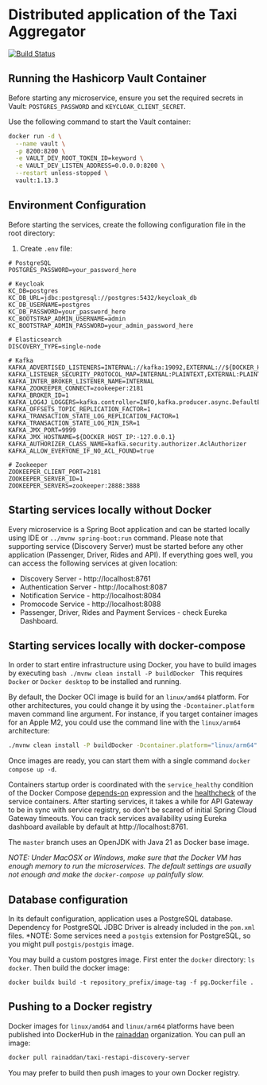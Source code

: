 # Distributed application of the Taxi Aggregator

[![Build Status](https://github.com/thisdudkin/cab-aggregator/actions/workflows/maven-build.yml/badge.svg)](https://github.com/thisdudkin/cab-aggregator/actions/workflows/maven-build.yml)

## Running the Hashicorp Vault Container

Before starting any microservice, ensure you set the required secrets in Vault: `POSTGRES_PASSWORD` and `KEYCLOAK_CLIENT_SECRET`.

Use the following command to start the Vault container:

```bash
docker run -d \
  --name vault \
  -p 8200:8200 \
  -e VAULT_DEV_ROOT_TOKEN_ID=keyword \
  -e VAULT_DEV_LISTEN_ADDRESS=0.0.0.0:8200 \
  --restart unless-stopped \
  vault:1.13.3
```

## Environment Configuration

Before starting the services, create the following configuration file in the root directory:

1. Create `.env` file:
```env
# PostgreSQL
POSTGRES_PASSWORD=your_password_here

# Keycloak
KC_DB=postgres
KC_DB_URL=jdbc:postgresql://postgres:5432/keycloak_db
KC_DB_USERNAME=postgres
KC_DB_PASSWORD=your_password_here
KC_BOOTSTRAP_ADMIN_USERNAME=admin
KC_BOOTSTRAP_ADMIN_PASSWORD=your_admin_password_here

# Elasticsearch
DISCOVERY_TYPE=single-node

# Kafka
KAFKA_ADVERTISED_LISTENERS=INTERNAL://kafka:19092,EXTERNAL://${DOCKER_HOST_IP:-127.0.0.1}:9092,DOCKER://host.docker.internal:29092
KAFKA_LISTENER_SECURITY_PROTOCOL_MAP=INTERNAL:PLAINTEXT,EXTERNAL:PLAINTEXT,DOCKER:PLAINTEXT
KAFKA_INTER_BROKER_LISTENER_NAME=INTERNAL
KAFKA_ZOOKEEPER_CONNECT=zookeeper:2181
KAFKA_BROKER_ID=1
KAFKA_LOG4J_LOGGERS=kafka.controller=INFO,kafka.producer.async.DefaultEventHandler=INFO,state.change.logger=INFO
KAFKA_OFFSETS_TOPIC_REPLICATION_FACTOR=1
KAFKA_TRANSACTION_STATE_LOG_REPLICATION_FACTOR=1
KAFKA_TRANSACTION_STATE_LOG_MIN_ISR=1
KAFKA_JMX_PORT=9999
KAFKA_JMX_HOSTNAME=${DOCKER_HOST_IP:-127.0.0.1}
KAFKA_AUTHORIZER_CLASS_NAME=kafka.security.authorizer.AclAuthorizer
KAFKA_ALLOW_EVERYONE_IF_NO_ACL_FOUND=true

# Zookeeper
ZOOKEEPER_CLIENT_PORT=2181
ZOOKEEPER_SERVER_ID=1
ZOOKEEPER_SERVERS=zookeeper:2888:3888
```

## Starting services locally without Docker

Every microservice is a Spring Boot application and can be started locally using IDE or `../mvnw spring-boot:run` command.
Please note that supporting service (Discovery Server) must be started before any other application (Passenger, Driver, Rides and API).
If everything goes well, you can access the following services at given location:
* Discovery Server - http://localhost:8761
* Authentication Server - http://localhost:8087
* Notification Service - http://localhost:8084
* Promocode Service - http://localhost:8088
* Passenger, Driver, Rides and Payment Services - check Eureka Dashboard.

## Starting services locally with docker-compose

In order to start entire infrastructure using Docker, you have to build images by executing
``bash
./mvnw clean install -P buildDocker
``
This requires `Docker` or `Docker desktop` to be installed and running.

By default, the Docker OCI image is build for an `linux/amd64` platform.
For other architectures, you could change it by using the `-Dcontainer.platform` maven command line argument.
For instance, if you target container images for an Apple M2, you could use the command line with the `linux/arm64` architecture:
```bash
./mvnw clean install -P buildDocker -Dcontainer.platform="linux/arm64"
```

Once images are ready, you can start them with a single command
`docker compose up -d`. 

Containers startup order is coordinated with the `service_healthy` condition of the Docker Compose [depends-on](https://github.com/compose-spec/compose-spec/blob/main/spec.md#depends_on) expression
and the [healthcheck](https://github.com/compose-spec/compose-spec/blob/main/spec.md#healthcheck) of the service containers.
After starting services, it takes a while for API Gateway to be in sync with service registry,
so don't be scared of initial Spring Cloud Gateway timeouts. You can track services availability using Eureka dashboard
available by default at http://localhost:8761.

The `master` branch uses an OpenJDK with Java 21 as Docker base image.

*NOTE: Under MacOSX or Windows, make sure that the Docker VM has enough memory to run the microservices. The default settings
are usually not enough and make the `docker-compose up` painfully slow.*

## Database configuration

In its default configuration, application uses a PostgreSQL database.
Dependency for PostgreSQL JDBC Driver is already included in the `pom.xml` files.
*NOTE: Some services need a `postgis` extension for PostgreSQL, so you might pull `postgis/postgis` image.

You may build a custom postgres image. First enter the `docker` directory: `ls docker`.
Then build the docker image:

```
docker buildx build -t repository_prefix/image-tag -f pg.Dockerfile .
```

## Pushing to a Docker registry

Docker images for `linux/amd64` and `linux/arm64` platforms have been published into DockerHub
in the [rainaddan](https://hub.docker.com/u/rainaddan) organization.
You can pull an image:
```bash
docker pull rainaddan/taxi-restapi-discovery-server
```
You may prefer to build then push images to your own Docker registry.

